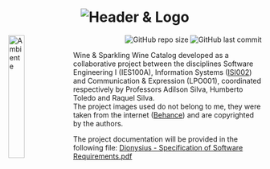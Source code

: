 <h1 align="center"> 
    <img src="https://user-images.githubusercontent.com/60801421/192123523-fe6b3c66-5bae-44aa-9bcf-76f01d8bc882.png" alt="Header & Logo">
</h1>

<img align="left" width="25%" src="https://user-images.githubusercontent.com/60801421/186049397-c022e807-476a-49b2-9b08-42b6c706646e.jpg" alt="Ambiente">

<p align="right">
    <img alt="GitHub repo size" src="https://img.shields.io/github/repo-size/BiancaFSilva/Dionysius">
    <img alt="GitHub last commit" src="https://img.shields.io/github/last-commit/BiancaFSilva/Dionysius">
</p>

Wine & Sparkling Wine Catalog developed as a collaborative project between the disciplines Software Engineering I (IES100A), Information Systems ([ISI002](https://github.com/BiancaFSilva/ISI002)) and Communication & Expression (LPO001), coordinated respectively by Professors Adilson Silva, Humberto Toledo and Raquel Silva. <br>
The project images used do not belong to me, they were taken from the internet ([Behance](https://www.behance.net/gallery/85854087/ZWIN-SHOco?tracking_source=search_projects%7Cwine%20catalog)) and are copyrighted by the authors.

The project documentation will be provided in the following file: [Dionysius - Specification of Software Requirements.pdf](https://github.com/BiancaFSilva/Dionysius/blob/main/Dionysius%20-%20Especificação%20dos%20Requisitos%20do%20Software.pdf)
